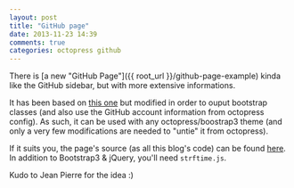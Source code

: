 ```yaml
---
layout: post
title: "GitHub page"
date: 2013-11-23 14:39
comments: true
categories: octopress github
---
```



There is [a new "GitHub Page"]({{ root_url }}/github-page-example) kinda like
the GitHub sidebar, but with more extensive informations.

It has been based on [this one][1] but modified in order to ouput bootstrap
classes (and also use the GitHub account information from octopress config). As
such, it can be used with any octopress/boostrap3 theme (and only a very few
modifications are needed to "untie" it from octopress).

<!-- more -->


If it suits you, the page's source (as all this blog's code) can be found
[here][2]. In addition to Bootstrap3 & jQuery, you'll need `strftime.js`.

Kudo to Jean Pierre for the idea :)

[1]: http://carlboettiger.info/software.html
[2]: https://github.com/kAworu/octostrap3/blob/gh-pages-src/source/github-page-example/index.html
